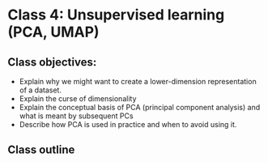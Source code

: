 # Class 4: Unsupervised learning (PCA, UMAP)

## Class objectives:
- Explain why we might want to create a lower-dimension representation of a dataset.
- Explain the curse of dimensionality
- Explain the conceptual basis of PCA (principal component analysis) and what is meant by subsequent PCs
- Describe how PCA is used in practice and when to avoid using it.

## Class outline
